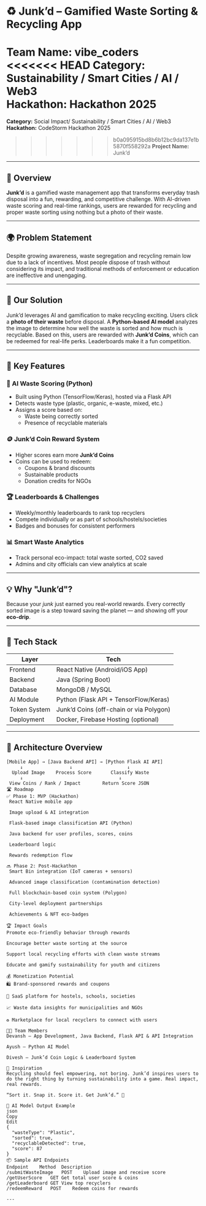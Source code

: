 # ♻️ Junk’d – Gamified Waste Sorting & Recycling App

**Team Name:** vibe_coders  
<<<<<<< HEAD
**Category:** Sustainability / Smart Cities / AI / Web3  
**Hackathon:** Hackathon 2025  
=======
**Category:** Social Impact/ Sustainability / Smart Cities / AI / Web3  
**Hackathon:** CodeStorm Hackathon 2025  
>>>>>>> b0a095915bd8b6b12bc9da137e1b5870f558292a
**Project Name:** Junk’d

---

## 📱 Overview

**Junk’d** is a gamified waste management app that transforms everyday trash disposal into a fun, rewarding, and competitive challenge. With AI-driven waste scoring and real-time rankings, users are rewarded for recycling and proper waste sorting using nothing but a photo of their waste.

---

## 🌍 Problem Statement

Despite growing awareness, waste segregation and recycling remain low due to a lack of incentives. Most people dispose of trash without considering its impact, and traditional methods of enforcement or education are ineffective and unengaging.

---

## 🎯 Our Solution

Junk’d leverages AI and gamification to make recycling exciting. Users click a **photo of their waste** before disposal. A **Python-based AI model** analyzes the image to determine how well the waste is sorted and how much is recyclable. Based on this, users are rewarded with **Junk’d Coins**, which can be redeemed for real-life perks. Leaderboards make it a fun competition.

---

## 🔑 Key Features

### 📸 AI Waste Scoring (Python)
- Built using Python (TensorFlow/Keras), hosted via a Flask API
- Detects waste type (plastic, organic, e-waste, mixed, etc.)
- Assigns a score based on:
  - Waste being correctly sorted
  - Presence of recyclable materials

### 🪙 Junk’d Coin Reward System
- Higher scores earn more **Junk’d Coins**
- Coins can be used to redeem:
  - Coupons & brand discounts
  - Sustainable products
  - Donation credits for NGOs

### 🏆 Leaderboards & Challenges
- Weekly/monthly leaderboards to rank top recyclers
- Compete individually or as part of schools/hostels/societies
- Badges and bonuses for consistent performers

### 📊 Smart Waste Analytics
- Track personal eco-impact: total waste sorted, CO2 saved
- Admins and city officials can view analytics at scale

---

## 💡 Why "Junk’d"?

Because your *junk* just earned you real-world rewards. Every correctly sorted image is a step toward saving the planet — and showing off your **eco-drip**.

---

## 🧩 Tech Stack

| Layer         | Tech                                      |
|---------------|-------------------------------------------|
| Frontend      | React Native (Android/iOS App)            |
| Backend       | Java (Spring Boot)                        |
| Database      | MongoDB / MySQL                           |
| AI Module     | Python (Flask API + TensorFlow/Keras)     |
| Token System  | Junk’d Coins (off-chain or via Polygon)   |
| Deployment    | Docker, Firebase Hosting (optional)       |

---

## 🧠 Architecture Overview

```plaintext
[Mobile App] → [Java Backend API] → [Python Flask AI API]
     ↓                 ↓                    ↓
  Upload Image    Process Score       Classify Waste
     ↓                                   ↓
 View Coins / Rank / Impact        Return Score JSON
🛣 Roadmap
✅ Phase 1: MVP (Hackathon)
 React Native mobile app

 Image upload & AI integration

 Flask-based image classification API (Python)

 Java backend for user profiles, scores, coins

 Leaderboard logic

 Rewards redemption flow

🔜 Phase 2: Post-Hackathon
 Smart Bin integration (IoT cameras + sensors)

 Advanced image classification (contamination detection)

 Full blockchain-based coin system (Polygon)

 City-level deployment partnerships

 Achievements & NFT eco-badges

🏆 Impact Goals
Promote eco-friendly behavior through rewards

Encourage better waste sorting at the source

Support local recycling efforts with clean waste streams

Educate and gamify sustainability for youth and citizens

💰 Monetization Potential
🛍 Brand-sponsored rewards and coupons

🏫 SaaS platform for hostels, schools, societies

📈 Waste data insights for municipalities and NGOs

♻️ Marketplace for local recyclers to connect with users

👨‍💻 Team Members
Devansh – App Development, Java Backend, Flask API & API Integration 

Ayush – Python AI Model 

Divesh – Junk’d Coin Logic & Leaderboard System

🧠 Inspiration
Recycling should feel empowering, not boring. Junk’d inspires users to do the right thing by turning sustainability into a game. Real impact, real rewards.

“Sort it. Snap it. Score it. Get Junk’d.” 🌱

🧪 AI Model Output Example
json
Copy
Edit
{
  "wasteType": "Plastic",
  "sorted": true,
  "recyclableDetected": true,
  "score": 87
}
📦 Sample API Endpoints
Endpoint	Method	Description
/submitWasteImage	POST	Upload image and receive score
/getUserScore	GET	Get total user score & coins
/getLeaderboard	GET	View top recyclers
/redeemReward	POST	Redeem coins for rewards

---

